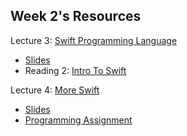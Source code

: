 ## Week 2's Resources

Lecture 3: [Swift Programming Language](https://youtu.be/ZbpjTPzf8x4)
- [Slides][1]
- Reading 2: [Intro To Swift][2]

Lecture 4: [More Swift](https://youtu.be/FU2V0YRQIOw)
- [Slides][3]
- [Programming Assignment][4]

[1]: https://github.com/Minh-An/StanfordiOSAppDevelopment/blob/master/week2/Lecture%203%20Slides.pdf
[2]: https://github.com/Minh-An/StanfordiOSAppDevelopment/blob/master/week2/Reading%202_%20Intro%20to%20Swift.pdf
[3]: https://github.com/Minh-An/StanfordiOSAppDevelopment/blob/master/week2/Lecture%204%20Slides.pdf
[4]: https://github.com/Minh-An/StanfordiOSAppDevelopment/blob/master/week2/Programming%20Project%202_%20Set.pdf
